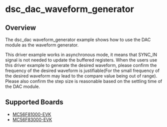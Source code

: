 # dsc_dac_waveform_generator

## Overview

The dsc_dac waveform_generator example shows how to use the DAC module as the waveform generator.

This driver example works in asynchronous mode, it means that SYNC_IN signal is not needed to update
the buffered registers.
When the users use this driver example to generate the desired waveform, please confirm the frequency
of the desired waveform is justifiable(For the small frequency of the desired waveform may lead to the compare value being out of range).
Please also confirm the step size is reasonable based on the settling time of the DAC module.

## Supported Boards
- [MC56F81000-EVK](../../../_boards/mc56f81000evk/driver_examples/dac/waveform_generator/example_board_readme.md)
- [MC56F83000-EVK](../../../_boards/mc56f83000evk/driver_examples/dac/waveform_generator/example_board_readme.md)
